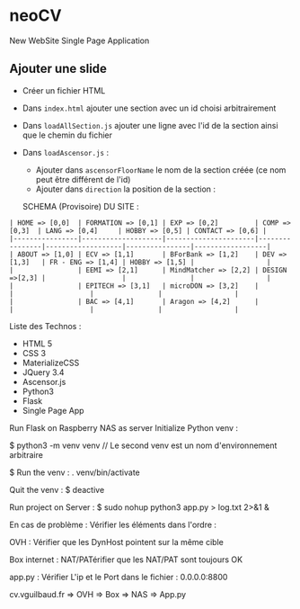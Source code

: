 # neoCV
New WebSite
Single Page Application

## Ajouter une slide

- Créer un fichier HTML
- Dans `index.html` ajouter une section avec un id choisi arbitrairement
- Dans `loadAllSection.js` ajouter une ligne avec l'id de la section ainsi que le chemin du fichier
- Dans `loadAscensor.js` :
    - Ajouter dans `ascensorFloorName` le nom de la section créée (ce nom peut être différent de l'id)
    - Ajouter dans `direction` la position de la section :
    
    SCHEMA (Provisoire) DU SITE :
```
| HOME => [0,0]  | FORMATION => [0,1] | EXP => [0,2]         | COMP => [0,3]  | LANG => [0,4]     | HOBBY => [0,5] | CONTACT => [0,6] |
|----------------|--------------------|----------------------|----------------|-------------------|----------------|------------------|
| ABOUT => [1,0] | ECV => [1,1]       | BForBank => [1,2]    | DEV => [1,3]   | FR - ENG => [1,4] | HOBBY => [1,5] |                  |
|                | EEMI => [2,1]      | MindMatcher => [2,2] | DESIGN =>[2,3] |                   |                |                  |
|                | EPITECH => [3,1]   | microDON => [3,2]    |                |                   |                |                  |
|                | BAC => [4,1]       | Aragon => [4,2]      |                |                   |                |                  |
```    

Liste des Technos :
- HTML 5
- CSS 3
- MaterializeCSS
- JQuery 3.4
- Ascensor.js
- Python3
- Flask
- Single Page App

Run Flask on Raspberry NAS as server
Initialize Python venv :

$ python3 -m venv venv
// Le second venv est un nom d'environnement arbitraire

$ Run the venv :
. venv/bin/activate

Quit the venv :
$ deactive

Run project on Server :
$ sudo nohup python3 app.py > log.txt 2>&1 &

En cas de problème : Vérifier les éléments dans l'ordre :

OVH : 
Vérifier que les DynHost pointent sur la même cible

Box internet :
NAT/PATérifier que les NAT/PAT sont toujours OK

app.py :
Vérifier L'ip et le Port dans le fichier : 0.0.0.0:8800

cv.vguilbaud.fr => OVH => Box => NAS => App.py

